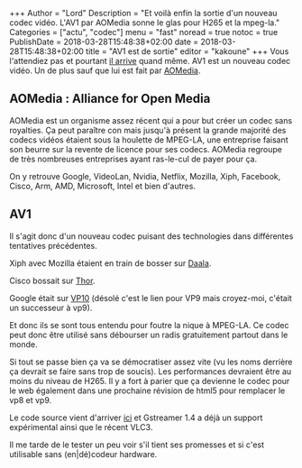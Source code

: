 +++
Author = "Lord"
Description = "Et voilà enfin la sortie d'un nouveau codec vidéo. L'AV1 par AOMedia sonne le glas pour H265 et la mpeg-la."
Categories = ["actu", "codec"]
menu = "fast"
noread = true
notoc = true
PublishDate = 2018-03-28T15:48:38+02:00
date = 2018-03-28T15:48:38+02:00
title = "AV1 est de sortie"
editor = "kakoune"
+++
Vous l'attendiez pas et pourtant [il arrive](https://aomedia.org/the-alliance-for-open-media-kickstarts-video-innovation-era-with-av1-release/) quand même.
AV1 est un nouveau codec vidéo.
Un de plus sauf que lui est fait par [AOMedia](https://aomedia.org/).

## AOMedia : Alliance for Open Media
AOMedia est un organisme assez récent qui a pour but créer un codec sans royalties.
Ça peut paraître con mais jusqu'à présent la grande majorité des codecs vidéos étaient sous la houlette de MPEG-LA, une entreprise faisant son beurre sur la revente de licence pour ses codecs.
AOMedia regroupe de très nombreuses entreprises ayant ras-le-cul de payer pour ça.

On y retrouve Google, VideoLan, Nvidia, Netflix, Mozilla, Xiph, Facebook, Cisco, Arm, AMD, Microsoft, Intel et bien d'autres.

## AV1
Il s'agit donc d'un nouveau codec puisant des technologies dans différentes tentatives précédentes.

Xiph avec Mozilla étaient en train de bosser sur [Daala](https://wiki.xiph.org/Daala).

Cisco bossait sur [Thor](https://blogs.cisco.com/collaboration/world-meet-thor-a-project-to-hammer-out-a-royalty-free-video-codec).

Google était sur [VP10](https://www.webmproject.org/vp9/) (désolé c'est le lien pour VP9 mais croyez-moi, c'était un successeur à vp9).

Et donc ils se sont tous entendu pour foutre la nique à MPEG-LA.
Ce codec peut donc être utilisé sans débourser un radis gratuitement partout dans le monde.

Si tout se passe bien ça va se démocratiser assez vite (vu les noms derrière ça devrait se faire sans trop de soucis).
Les performances devraient être au moins du niveau de H265.
Il y a fort à parier que ça devienne le codec pour le web également dans une prochaine révision de html5 pour remplacer le vp8 et vp9.

Le code source vient d'arriver [ici](https://aomedia.googlesource.com/) et Gstreamer 1.4 a déjà un support expérimental ainsi que le récent VLC3.

Il me tarde de le tester un peu voir s'il tient ses promesses et si c'est utilisable sans (en|dé)codeur hardware.
